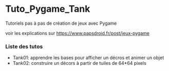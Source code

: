 # Tuto_Pygame_Tank
Tutoriels pas à pas de création de jeux avec Pygame

voir les explications sur https://www.papsdroid.fr/post/jeux-pygame

### Liste des tutos

* Tank01: apprendre les bases pour afficher un décros et animer un objet
* Tank02: construire un décors à partir de tuiles de 64*64 pixels
